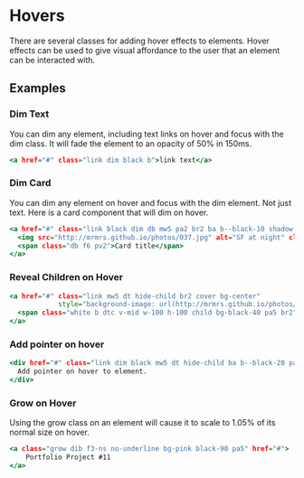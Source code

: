 # Hovers

There are several classes for adding hover effects to elements. Hover effects can be used to give visual affordance to the user that an element can be interacted with.

## Examples

### Dim Text

You can dim any element, including text links on hover and focus with the dim class. It will fade the element to an opacity of 50% in 150ms.

```.html
<a href="#" class="link dim black b">link text</a>
```

### Dim Card

You can dim any element on hover and focus with the dim element. Not just text. Here is a card component that will dim on hover.

```.html
<a href="#" class="link black dim db mw5 pa2 br2 ba b--black-10 shadow-1">
  <img src="http://mrmrs.github.io/photos/037.jpg" alt="SF at night" class="db mb2 mw-100" />
  <span class="db f6 pv2">Card title</span>
</a>
```

### Reveal Children on Hover

```.html
<a href="#" class="link mw5 dt hide-child br2 cover bg-center"
            style="background-image: url(http://mrmrs.github.io/photos/012.jpg); ">
  <span class="white b dtc v-mid w-100 h-100 child bg-black-40 pa5 br2">This is some card content</span>
</a>
```

### Add pointer on hover

```.html
<div href="#" class="link dim black mw5 dt hide-child ba b--black-20 pa4 br2 pointer">
  Add pointer on hover to element.
</div>
```

### Grow on Hover
Using the grow class on an element will cause it to scale to 1.05% of its normal size on hover.

```.html
<a class="grow dib f3-ns no-underline bg-pink black-90 pa5" href="#">
    Portfolio Project #11
</a>
```
